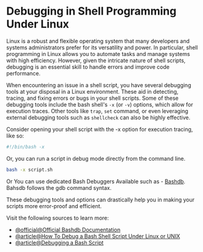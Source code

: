 # Debugging in Shell Programming Under Linux

Linux is a robust and flexible operating system that many developers and systems administrators prefer for its versatility and power. In particular, shell programming in Linux allows you to automate tasks and manage systems with high efficiency. However, given the intricate nature of shell scripts, debugging is an essential skill to handle errors and improve code performance.

When encountering an issue in a shell script, you have several debugging tools at your disposal in a Linux environment. These aid in detecting, tracing, and fixing errors or bugs in your shell scripts. Some of these debugging tools include the bash shell's `-x` (or `-v`) options, which allow for execution traces. Other tools like `trap`, `set` command, or even leveraging external debugging tools such as `shellcheck` can also be highly effective.

Consider opening your shell script with the -x option for execution tracing, like so:

```bash
#!/bin/bash -x
```

Or, you can run a script in debug mode directly from the command line.

```bash
bash -x script.sh
```

Or You can use dedicated Bash Debuggers Available such as - [Bashdb](https://bashdb.sourceforge.net/). Bahsdb follows the gdb command syntax.

These debugging tools and options can drastically help you in making your scripts more error-proof and efficient.

Visit the following sources to learn more: 
- [@official@Official Bashdb Documentation](https://bashdb.readthedocs.io/en/latest/)
- [@article@How To Debug a Bash Shell Script Under Linux or UNIX](https://www.cyberciti.biz/tips/debugging-shell-script.html)
- [@article@Debugging a Bash Script](https://www.baeldung.com/linux/debug-bash-script)